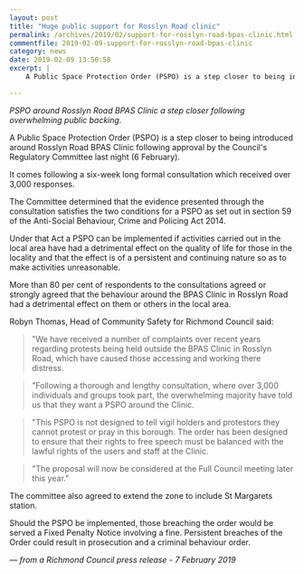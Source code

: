 ```yaml
---
layout: post
title: "Huge public support for Rosslyn Road clinic"
permalink: /archives/2019/02/support-for-rosslyn-road-bpas-clinic.html
commentfile: 2019-02-09-support-for-rosslyn-road-bpas-clinic
category: news
date: 2019-02-09 13:50:58
excerpt: |
    A Public Space Protection Order (PSPO) is a step closer to being introduced around Rosslyn Road BPAS Clinic following approval by the Council's Regulatory Committee.

---
```


<em>PSPO around Rosslyn Road BPAS Clinic a step closer following overwhelming public backing.</em>

A Public Space Protection Order (PSPO) is a step closer to being introduced around Rosslyn Road BPAS Clinic following approval by the Council's Regulatory Committee last night (6 February).

It comes following a six-week long formal consultation which received over 3,000 responses.

The Committee determined that the evidence presented through the consultation satisfies the two conditions for a PSPO as set out in section 59 of the Anti-Social Behaviour, Crime and Policing Act 2014.

Under that Act a PSPO can be implemented if activities carried out in the local area have had a detrimental effect on the quality of life for those in the locality and that the effect is of a persistent and continuing nature so as to make activities unreasonable.

More than 80 per cent of respondents to the consultations agreed or strongly agreed that the behaviour around the BPAS Clinic in Rosslyn Road had a detrimental effect on them or others in the local area.

Robyn Thomas, Head of Community Safety for Richmond Council said:

> "We have received a number of complaints over recent years regarding protests being held outside the BPAS Clinic in Rosslyn Road, which have caused those accessing and working there distress.


> "Following a thorough and lengthy consultation, where over 3,000 individuals and groups took part, the overwhelming majority have told us that they want a PSPO around the Clinic.


> "This PSPO is not designed to tell vigil holders and protestors they cannot protest or pray in this borough. The order has been designed to ensure that their rights to free speech must be balanced with the lawful rights of the users and staff at the Clinic.


> "The proposal will now be considered at the Full Council meeting later this year."


The committee also agreed to extend the zone to include St Margarets station.

Should the PSPO be implemented, those breaching the order would be served a Fixed Penalty Notice involving a fine. Persistent breaches of the Order could result in prosecution and a criminal behaviour order.

<cite>&mdash; from a Richmond Council press release - 7 February 2019</cite>
